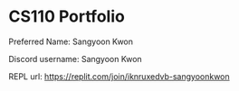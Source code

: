 # CS110 Portfolio

Preferred Name: Sangyoon Kwon

Discord username: Sangyoon Kwon

REPL url: https://replit.com/join/iknruxedvb-sangyoonkwon
